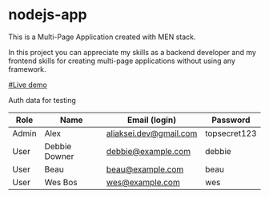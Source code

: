 # nodejs-app

This is a Multi-Page Application created with MEN stack.

In this project you can appreciate my skills as a backend developer and my frontend skills for creating multi-page applications without using any framework. 

[#Live demo](https://aleksei-dev-app.herokuapp.com)


Auth data for testing

|Role|Name|Email (login)|Password|
|---|---|---|---|
|Admin|Alex|aliaksei.dev@gmail.com|topsecret123|
|User|Debbie Downer|debbie@example.com|debbie|
|User|Beau|beau@example.com|beau|
|User|Wes Bos|wes@example.com|wes|